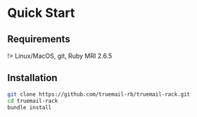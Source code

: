 # Quick Start

## Requirements

!> Linux/MacOS, git, Ruby MRI 2.6.5

## Installation

```bash
git clone https://github.com/truemail-rb/truemail-rack.git
cd truemail-rack
bundle install
```
